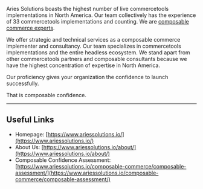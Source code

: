 Aries Solutions boasts the highest number of live commercetools implementations in North America. Our team collectively has the experience of 33 commercetools implementations and counting. We are [composable commerce experts](https://www.ariessolutions.io/composable-commerce/).

We offer strategic and technical services as a composable commerce implementer and consultancy. Our team specializes in commercetools implementations and the entire headless ecosystem. We stand apart from other commercetools partners and composable consultants because we have the highest concentration of expertise in North America.

Our proficiency gives your organization the confidence to launch successfully.

That is composable confidence.

---

## Useful Links

- Homepage: [https://www.ariessolutions.io/](https://www.ariessolutions.io/)
- About Us: [https://www.ariessolutions.io/about/](https://www.ariessolutions.io/about/)
- Composable Confidence Assessment: [https://www.ariessolutions.io/composable-commerce/composable-assessment/](https://www.ariessolutions.io/composable-commerce/composable-assessment/)
